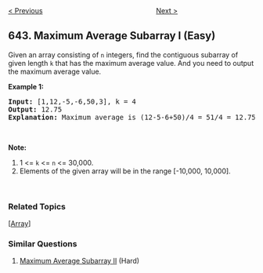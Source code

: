 <!--|This file generated by command(leetcode description); DO NOT EDIT.    |-->
<!--+----------------------------------------------------------------------+-->
<!--|@author    Openset <openset.wang@gmail.com>                           |-->
<!--|@link      https://github.com/openset                                 |-->
<!--|@home      https://github.com/openset/leetcode                        |-->
<!--+----------------------------------------------------------------------+-->

[< Previous](https://github.com/openset/leetcode/tree/master/problems/design-search-autocomplete-system "Design Search Autocomplete System")
　　　　　　　　　　　　　　　　
[Next >](https://github.com/openset/leetcode/tree/master/problems/maximum-average-subarray-ii "Maximum Average Subarray II")

## 643. Maximum Average Subarray I (Easy)

<p>Given an array consisting of <code>n</code> integers, find the contiguous subarray of given length <code>k</code> that has the maximum average value. And you need to output the maximum average value.</p>

<p><b>Example 1:</b></p>

<pre>
<b>Input:</b> [1,12,-5,-6,50,3], k = 4
<b>Output:</b> 12.75
<b>Explanation:</b> Maximum average is (12-5-6+50)/4 = 51/4 = 12.75
</pre>

<p>&nbsp;</p>

<p><b>Note:</b></p>

<ol>
	<li>1 &lt;= <code>k</code> &lt;= <code>n</code> &lt;= 30,000.</li>
	<li>Elements of the given array will be in the range [-10,000, 10,000].</li>
</ol>

<p>&nbsp;</p>

### Related Topics
  [[Array](https://github.com/openset/leetcode/tree/master/tag/array/README.md)]

### Similar Questions
  1. [Maximum Average Subarray II](https://github.com/openset/leetcode/tree/master/problems/maximum-average-subarray-ii) (Hard)
